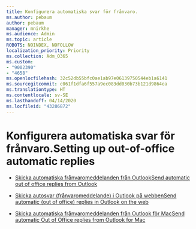```yaml
---
title: Konfigurera automatiska svar för frånvaro.
ms.author: pebaum
author: pebaum
manager: mnirkhe
ms.audience: Admin
ms.topic: article
ROBOTS: NOINDEX, NOFOLLOW
localization_priority: Priority
ms.collection: Adm_O365
ms.custom:
- "9002390"
- "4658"
ms.openlocfilehash: 32c52db55bfc0ae1ab97e06139750544eb1a6141
ms.sourcegitcommit: c061f1dfa6f557a9ec083dd030b73b121d9864ea
ms.translationtype: HT
ms.contentlocale: sv-SE
ms.lasthandoff: 04/14/2020
ms.locfileid: "43286872"
---
```

# <a name="setting-up-out-of-office-automatic-replies"></a><span data-ttu-id="2f835-102">Konfigurera automatiska svar för frånvaro.</span><span class="sxs-lookup"><span data-stu-id="2f835-102">Setting up out-of-office automatic replies</span></span>

- [<span data-ttu-id="2f835-103">Skicka automatiska frånvaromeddelanden från Outlook</span><span class="sxs-lookup"><span data-stu-id="2f835-103">Send automatic out of office replies from Outlook</span></span>](https://support.office.com/article/9742f476-5348-4f9f-997f-5e208513bd67)

- [<span data-ttu-id="2f835-104">Skicka autosvar (frånvaromeddelande) i Outlook på webben</span><span class="sxs-lookup"><span data-stu-id="2f835-104">Send automatic (out of office) replies in Outlook on the web</span></span>](https://support.office.com/article/0c193ab0-b9e1-4058-84be-a5b014242290)

- [<span data-ttu-id="2f835-105">Skicka automatiska frånvaromeddelanden från Outlook för Mac</span><span class="sxs-lookup"><span data-stu-id="2f835-105">Send automatic Out of Office replies from Outlook for Mac</span></span>](https://support.office.com/article/4e07ab75-beda-4f9e-bcdc-44471ebacdee)
